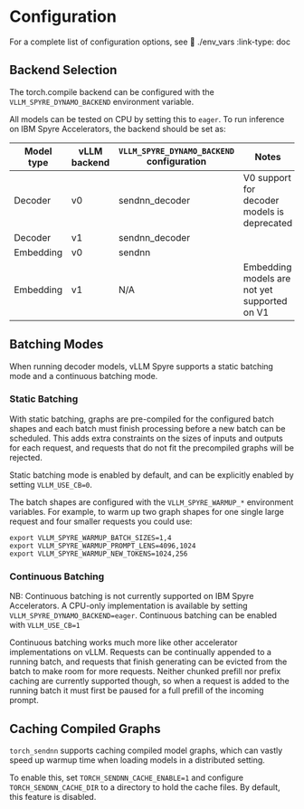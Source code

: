 # Configuration

For a complete list of configuration options, see :link: ./env_vars :link-type: doc

## Backend Selection

The torch.compile backend can be configured with the `VLLM_SPYRE_DYNAMO_BACKEND` environment variable.

All models can be tested on CPU by setting this to `eager`.
To run inference on IBM Spyre Accelerators, the backend should be set as:

| Model type | vLLM backend | `VLLM_SPYRE_DYNAMO_BACKEND` configuration | Notes |
| --- | --- | --- | --- |
| Decoder | v0 | sendnn_decoder | V0 support for decoder models is deprecated |
| Decoder | v1 | sendnn_decoder | |
| Embedding | v0 | sendnn | |
| Embedding | v1 | N/A | Embedding models are not yet supported on V1 |

## Batching Modes

When running decoder models, vLLM Spyre supports a static batching mode and a continuous batching mode.

### Static Batching

With static batching, graphs are pre-compiled for the configured batch shapes and each batch must finish processing before a new batch can be scheduled. This adds extra constraints on the sizes of inputs and outputs for each request, and requests that do not fit the precompiled graphs will be rejected.

Static batching mode is enabled by default, and can be explicitly enabled by setting `VLLM_USE_CB=0`.

The batch shapes are configured with the `VLLM_SPYRE_WARMUP_*` environment variables. For example, to warm up two graph shapes for one single large request and four smaller requests you could use:

```shell
export VLLM_SPYRE_WARMUP_BATCH_SIZES=1,4
export VLLM_SPYRE_WARMUP_PROMPT_LENS=4096,1024
export VLLM_SPYRE_WARMUP_NEW_TOKENS=1024,256
```

### Continuous Batching

NB: Continuous batching is not currently supported on IBM Spyre Accelerators. A CPU-only implementation is available by setting `VLLM_SPYRE_DYNAMO_BACKEND=eager`. Continuous batching can be enabled with `VLLM_USE_CB=1`

Continuous batching works much more like other accelerator implementations on vLLM. Requests can be continually appended to a running batch, and requests that finish generating can be evicted from the batch to make room for more requests. Neither chunked prefill nor prefix caching are currently supported though, so when a request is added to the running batch it must first be paused for a full prefill of the incoming prompt.

## Caching Compiled Graphs

`torch_sendnn` supports caching compiled model graphs, which can vastly speed up warmup time when loading models in a distributed setting.

To enable this, set `TORCH_SENDNN_CACHE_ENABLE=1` and configure `TORCH_SENDNN_CACHE_DIR` to a directory to hold the cache files. By default, this feature is disabled.

